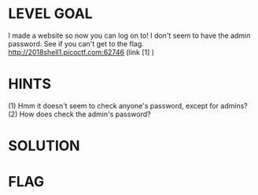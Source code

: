 # LEVEL GOAL

I made a website so now you can log on to! I don't seem to have the admin password. See if you can't get to the flag. http://2018shell1.picoctf.com:62746 (link [1] )

# HINTS

(1) Hmm it doesn't seem to check anyone's password, except for admins? (2) How does check the admin's password?

# SOLUTION


# FLAG
